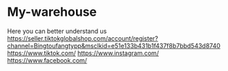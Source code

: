 # My-warehouse
Here you can better understand us
https://seller.tiktokglobalshop.com/account/register?channel=Bingtoufangtypp&msclkid=e51e133b431b1f437f8b7bbd543d8740
https://www.tiktok.com/
https://www.instagram.com/
https://www.facebook.com/
